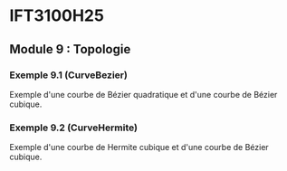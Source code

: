 # IFT3100H25

## Module 9 : Topologie

### Exemple 9.1 (CurveBezier)

Exemple d'une courbe de Bézier quadratique et d'une courbe de Bézier cubique.

### Exemple 9.2 (CurveHermite)

Exemple d'une courbe de Hermite cubique et d'une courbe de Bézier cubique.
